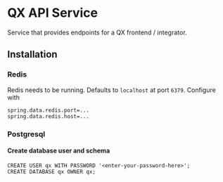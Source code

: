 # QX API Service

Service that provides endpoints for a QX frontend / integrator.

## Installation

### Redis

Redis needs to be running. Defaults to `localhost` at port `6379`. Configure with

```properties
spring.data.redis.port=...
spring.data.redis.host=...
```

### Postgresql

#### Create database user and schema

```postgresql
CREATE USER qx WITH PASSWORD '<enter-your-password-here>';
CREATE DATABASE qx OWNER qx;
```
